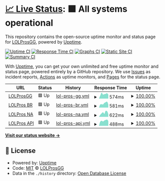 # [📈 Live Status](https://status.lolpros.gg): <!--live status--> **🟩 All systems operational**

This repository contains the open-source uptime monitor and status page for [LOLProsGG](lolpros.gg), powered by [Upptime](https://github.com/upptime/upptime).

[![Uptime CI](https://github.com/SpireGG/status-gg/workflows/Uptime%20CI/badge.svg)](https://github.com/SpireGG/status-gg/actions?query=workflow%3A%22Uptime+CI%22)
[![Response Time CI](https://github.com/SpireGG/status-gg/workflows/Response%20Time%20CI/badge.svg)](https://github.com/SpireGG/status-gg/actions?query=workflow%3A%22Response+Time+CI%22)
[![Graphs CI](https://github.com/SpireGG/status-gg/workflows/Graphs%20CI/badge.svg)](https://github.com/SpireGG/status-gg/actions?query=workflow%3A%22Graphs+CI%22)
[![Static Site CI](https://github.com/SpireGG/status-gg/workflows/Static%20Site%20CI/badge.svg)](https://github.com/SpireGG/status-gg/actions?query=workflow%3A%22Static+Site+CI%22)
[![Summary CI](https://github.com/SpireGG/status-gg/workflows/Summary%20CI/badge.svg)](https://github.com/SpireGG/status-gg/actions?query=workflow%3A%22Summary+CI%22)

With [Upptime](https://upptime.js.org), you can get your own unlimited and free uptime monitor and status page, powered entirely by a GitHub repository. We use [Issues](https://github.com/SpireGG/status-gg/issues) as incident reports, [Actions](https://github.com/SpireGG/status-gg/actions) as uptime monitors, and [Pages](https://status.lolpros.gg) for the status page.

<!--start: status pages-->
<!-- This summary is generated by Upptime (https://github.com/upptime/upptime) -->
<!-- Do not edit this manually, your changes will be overwritten -->
<!-- prettier-ignore -->
| URL | Status | History | Response Time | Uptime |
| --- | ------ | ------- | ------------- | ------ |
| <img alt="" src="https://icons.duckduckgo.com/ip3/lolpros.gg.ico" height="13"> [LOLProsGG](https://lolpros.gg) | 🟩 Up | [lol-pros-gg.yml](https://github.com/SpireGG/status-gg/commits/HEAD/history/lol-pros-gg.yml) | <details><summary><img alt="Response time graph" src="./graphs/lol-pros-gg/response-time-week.png" height="20"> 574ms</summary><br><a href="https://status.lolpros.gg/history/lol-pros-gg"><img alt="Response time 649" src="https://img.shields.io/endpoint?url=https%3A%2F%2Fraw.githubusercontent.com%2FSpireGG%2Fstatus-gg%2FHEAD%2Fapi%2Flol-pros-gg%2Fresponse-time.json"></a><br><a href="https://status.lolpros.gg/history/lol-pros-gg"><img alt="24-hour response time 498" src="https://img.shields.io/endpoint?url=https%3A%2F%2Fraw.githubusercontent.com%2FSpireGG%2Fstatus-gg%2FHEAD%2Fapi%2Flol-pros-gg%2Fresponse-time-day.json"></a><br><a href="https://status.lolpros.gg/history/lol-pros-gg"><img alt="7-day response time 574" src="https://img.shields.io/endpoint?url=https%3A%2F%2Fraw.githubusercontent.com%2FSpireGG%2Fstatus-gg%2FHEAD%2Fapi%2Flol-pros-gg%2Fresponse-time-week.json"></a><br><a href="https://status.lolpros.gg/history/lol-pros-gg"><img alt="30-day response time 569" src="https://img.shields.io/endpoint?url=https%3A%2F%2Fraw.githubusercontent.com%2FSpireGG%2Fstatus-gg%2FHEAD%2Fapi%2Flol-pros-gg%2Fresponse-time-month.json"></a><br><a href="https://status.lolpros.gg/history/lol-pros-gg"><img alt="1-year response time 656" src="https://img.shields.io/endpoint?url=https%3A%2F%2Fraw.githubusercontent.com%2FSpireGG%2Fstatus-gg%2FHEAD%2Fapi%2Flol-pros-gg%2Fresponse-time-year.json"></a></details> | <details><summary><a href="https://status.lolpros.gg/history/lol-pros-gg">100.00%</a></summary><a href="https://status.lolpros.gg/history/lol-pros-gg"><img alt="All-time uptime 99.87%" src="https://img.shields.io/endpoint?url=https%3A%2F%2Fraw.githubusercontent.com%2FSpireGG%2Fstatus-gg%2FHEAD%2Fapi%2Flol-pros-gg%2Fuptime.json"></a><br><a href="https://status.lolpros.gg/history/lol-pros-gg"><img alt="24-hour uptime 100.00%" src="https://img.shields.io/endpoint?url=https%3A%2F%2Fraw.githubusercontent.com%2FSpireGG%2Fstatus-gg%2FHEAD%2Fapi%2Flol-pros-gg%2Fuptime-day.json"></a><br><a href="https://status.lolpros.gg/history/lol-pros-gg"><img alt="7-day uptime 100.00%" src="https://img.shields.io/endpoint?url=https%3A%2F%2Fraw.githubusercontent.com%2FSpireGG%2Fstatus-gg%2FHEAD%2Fapi%2Flol-pros-gg%2Fuptime-week.json"></a><br><a href="https://status.lolpros.gg/history/lol-pros-gg"><img alt="30-day uptime 100.00%" src="https://img.shields.io/endpoint?url=https%3A%2F%2Fraw.githubusercontent.com%2FSpireGG%2Fstatus-gg%2FHEAD%2Fapi%2Flol-pros-gg%2Fuptime-month.json"></a><br><a href="https://status.lolpros.gg/history/lol-pros-gg"><img alt="1-year uptime 99.69%" src="https://img.shields.io/endpoint?url=https%3A%2F%2Fraw.githubusercontent.com%2FSpireGG%2Fstatus-gg%2FHEAD%2Fapi%2Flol-pros-gg%2Fuptime-year.json"></a></details>
| <img alt="" src="https://icons.duckduckgo.com/ip3/br.lolpros.gg.ico" height="13"> [LOLPros BR](https://br.lolpros.gg) | 🟩 Up | [lol-pros-br.yml](https://github.com/SpireGG/status-gg/commits/HEAD/history/lol-pros-br.yml) | <details><summary><img alt="Response time graph" src="./graphs/lol-pros-br/response-time-week.png" height="20"> 581ms</summary><br><a href="https://status.lolpros.gg/history/lol-pros-br"><img alt="Response time 748" src="https://img.shields.io/endpoint?url=https%3A%2F%2Fraw.githubusercontent.com%2FSpireGG%2Fstatus-gg%2FHEAD%2Fapi%2Flol-pros-br%2Fresponse-time.json"></a><br><a href="https://status.lolpros.gg/history/lol-pros-br"><img alt="24-hour response time 419" src="https://img.shields.io/endpoint?url=https%3A%2F%2Fraw.githubusercontent.com%2FSpireGG%2Fstatus-gg%2FHEAD%2Fapi%2Flol-pros-br%2Fresponse-time-day.json"></a><br><a href="https://status.lolpros.gg/history/lol-pros-br"><img alt="7-day response time 581" src="https://img.shields.io/endpoint?url=https%3A%2F%2Fraw.githubusercontent.com%2FSpireGG%2Fstatus-gg%2FHEAD%2Fapi%2Flol-pros-br%2Fresponse-time-week.json"></a><br><a href="https://status.lolpros.gg/history/lol-pros-br"><img alt="30-day response time 1047" src="https://img.shields.io/endpoint?url=https%3A%2F%2Fraw.githubusercontent.com%2FSpireGG%2Fstatus-gg%2FHEAD%2Fapi%2Flol-pros-br%2Fresponse-time-month.json"></a><br><a href="https://status.lolpros.gg/history/lol-pros-br"><img alt="1-year response time 799" src="https://img.shields.io/endpoint?url=https%3A%2F%2Fraw.githubusercontent.com%2FSpireGG%2Fstatus-gg%2FHEAD%2Fapi%2Flol-pros-br%2Fresponse-time-year.json"></a></details> | <details><summary><a href="https://status.lolpros.gg/history/lol-pros-br">100.00%</a></summary><a href="https://status.lolpros.gg/history/lol-pros-br"><img alt="All-time uptime 99.85%" src="https://img.shields.io/endpoint?url=https%3A%2F%2Fraw.githubusercontent.com%2FSpireGG%2Fstatus-gg%2FHEAD%2Fapi%2Flol-pros-br%2Fuptime.json"></a><br><a href="https://status.lolpros.gg/history/lol-pros-br"><img alt="24-hour uptime 100.00%" src="https://img.shields.io/endpoint?url=https%3A%2F%2Fraw.githubusercontent.com%2FSpireGG%2Fstatus-gg%2FHEAD%2Fapi%2Flol-pros-br%2Fuptime-day.json"></a><br><a href="https://status.lolpros.gg/history/lol-pros-br"><img alt="7-day uptime 100.00%" src="https://img.shields.io/endpoint?url=https%3A%2F%2Fraw.githubusercontent.com%2FSpireGG%2Fstatus-gg%2FHEAD%2Fapi%2Flol-pros-br%2Fuptime-week.json"></a><br><a href="https://status.lolpros.gg/history/lol-pros-br"><img alt="30-day uptime 100.00%" src="https://img.shields.io/endpoint?url=https%3A%2F%2Fraw.githubusercontent.com%2FSpireGG%2Fstatus-gg%2FHEAD%2Fapi%2Flol-pros-br%2Fuptime-month.json"></a><br><a href="https://status.lolpros.gg/history/lol-pros-br"><img alt="1-year uptime 99.70%" src="https://img.shields.io/endpoint?url=https%3A%2F%2Fraw.githubusercontent.com%2FSpireGG%2Fstatus-gg%2FHEAD%2Fapi%2Flol-pros-br%2Fuptime-year.json"></a></details>
| <img alt="" src="https://icons.duckduckgo.com/ip3/na.lolpros.gg.ico" height="13"> [LOLPros NA](https://na.lolpros.gg) | 🟩 Up | [lol-pros-na.yml](https://github.com/SpireGG/status-gg/commits/HEAD/history/lol-pros-na.yml) | <details><summary><img alt="Response time graph" src="./graphs/lol-pros-na/response-time-week.png" height="20"> 622ms</summary><br><a href="https://status.lolpros.gg/history/lol-pros-na"><img alt="Response time 954" src="https://img.shields.io/endpoint?url=https%3A%2F%2Fraw.githubusercontent.com%2FSpireGG%2Fstatus-gg%2FHEAD%2Fapi%2Flol-pros-na%2Fresponse-time.json"></a><br><a href="https://status.lolpros.gg/history/lol-pros-na"><img alt="24-hour response time 411" src="https://img.shields.io/endpoint?url=https%3A%2F%2Fraw.githubusercontent.com%2FSpireGG%2Fstatus-gg%2FHEAD%2Fapi%2Flol-pros-na%2Fresponse-time-day.json"></a><br><a href="https://status.lolpros.gg/history/lol-pros-na"><img alt="7-day response time 622" src="https://img.shields.io/endpoint?url=https%3A%2F%2Fraw.githubusercontent.com%2FSpireGG%2Fstatus-gg%2FHEAD%2Fapi%2Flol-pros-na%2Fresponse-time-week.json"></a><br><a href="https://status.lolpros.gg/history/lol-pros-na"><img alt="30-day response time 623" src="https://img.shields.io/endpoint?url=https%3A%2F%2Fraw.githubusercontent.com%2FSpireGG%2Fstatus-gg%2FHEAD%2Fapi%2Flol-pros-na%2Fresponse-time-month.json"></a><br><a href="https://status.lolpros.gg/history/lol-pros-na"><img alt="1-year response time 820" src="https://img.shields.io/endpoint?url=https%3A%2F%2Fraw.githubusercontent.com%2FSpireGG%2Fstatus-gg%2FHEAD%2Fapi%2Flol-pros-na%2Fresponse-time-year.json"></a></details> | <details><summary><a href="https://status.lolpros.gg/history/lol-pros-na">100.00%</a></summary><a href="https://status.lolpros.gg/history/lol-pros-na"><img alt="All-time uptime 39.29%" src="https://img.shields.io/endpoint?url=https%3A%2F%2Fraw.githubusercontent.com%2FSpireGG%2Fstatus-gg%2FHEAD%2Fapi%2Flol-pros-na%2Fuptime.json"></a><br><a href="https://status.lolpros.gg/history/lol-pros-na"><img alt="24-hour uptime 100.00%" src="https://img.shields.io/endpoint?url=https%3A%2F%2Fraw.githubusercontent.com%2FSpireGG%2Fstatus-gg%2FHEAD%2Fapi%2Flol-pros-na%2Fuptime-day.json"></a><br><a href="https://status.lolpros.gg/history/lol-pros-na"><img alt="7-day uptime 100.00%" src="https://img.shields.io/endpoint?url=https%3A%2F%2Fraw.githubusercontent.com%2FSpireGG%2Fstatus-gg%2FHEAD%2Fapi%2Flol-pros-na%2Fuptime-week.json"></a><br><a href="https://status.lolpros.gg/history/lol-pros-na"><img alt="30-day uptime 100.00%" src="https://img.shields.io/endpoint?url=https%3A%2F%2Fraw.githubusercontent.com%2FSpireGG%2Fstatus-gg%2FHEAD%2Fapi%2Flol-pros-na%2Fuptime-month.json"></a><br><a href="https://status.lolpros.gg/history/lol-pros-na"><img alt="1-year uptime 99.79%" src="https://img.shields.io/endpoint?url=https%3A%2F%2Fraw.githubusercontent.com%2FSpireGG%2Fstatus-gg%2FHEAD%2Fapi%2Flol-pros-na%2Fuptime-year.json"></a></details>
| <img alt="" src="https://icons.duckduckgo.com/ip3/api.lolpros.gg.ico" height="13"> [LOLPros API](https://api.lolpros.gg) | 🟩 Up | [lol-pros-api.yml](https://github.com/SpireGG/status-gg/commits/HEAD/history/lol-pros-api.yml) | <details><summary><img alt="Response time graph" src="./graphs/lol-pros-api/response-time-week.png" height="20"> 488ms</summary><br><a href="https://status.lolpros.gg/history/lol-pros-api"><img alt="Response time 600" src="https://img.shields.io/endpoint?url=https%3A%2F%2Fraw.githubusercontent.com%2FSpireGG%2Fstatus-gg%2FHEAD%2Fapi%2Flol-pros-api%2Fresponse-time.json"></a><br><a href="https://status.lolpros.gg/history/lol-pros-api"><img alt="24-hour response time 455" src="https://img.shields.io/endpoint?url=https%3A%2F%2Fraw.githubusercontent.com%2FSpireGG%2Fstatus-gg%2FHEAD%2Fapi%2Flol-pros-api%2Fresponse-time-day.json"></a><br><a href="https://status.lolpros.gg/history/lol-pros-api"><img alt="7-day response time 488" src="https://img.shields.io/endpoint?url=https%3A%2F%2Fraw.githubusercontent.com%2FSpireGG%2Fstatus-gg%2FHEAD%2Fapi%2Flol-pros-api%2Fresponse-time-week.json"></a><br><a href="https://status.lolpros.gg/history/lol-pros-api"><img alt="30-day response time 450" src="https://img.shields.io/endpoint?url=https%3A%2F%2Fraw.githubusercontent.com%2FSpireGG%2Fstatus-gg%2FHEAD%2Fapi%2Flol-pros-api%2Fresponse-time-month.json"></a><br><a href="https://status.lolpros.gg/history/lol-pros-api"><img alt="1-year response time 608" src="https://img.shields.io/endpoint?url=https%3A%2F%2Fraw.githubusercontent.com%2FSpireGG%2Fstatus-gg%2FHEAD%2Fapi%2Flol-pros-api%2Fresponse-time-year.json"></a></details> | <details><summary><a href="https://status.lolpros.gg/history/lol-pros-api">100.00%</a></summary><a href="https://status.lolpros.gg/history/lol-pros-api"><img alt="All-time uptime 99.91%" src="https://img.shields.io/endpoint?url=https%3A%2F%2Fraw.githubusercontent.com%2FSpireGG%2Fstatus-gg%2FHEAD%2Fapi%2Flol-pros-api%2Fuptime.json"></a><br><a href="https://status.lolpros.gg/history/lol-pros-api"><img alt="24-hour uptime 100.00%" src="https://img.shields.io/endpoint?url=https%3A%2F%2Fraw.githubusercontent.com%2FSpireGG%2Fstatus-gg%2FHEAD%2Fapi%2Flol-pros-api%2Fuptime-day.json"></a><br><a href="https://status.lolpros.gg/history/lol-pros-api"><img alt="7-day uptime 100.00%" src="https://img.shields.io/endpoint?url=https%3A%2F%2Fraw.githubusercontent.com%2FSpireGG%2Fstatus-gg%2FHEAD%2Fapi%2Flol-pros-api%2Fuptime-week.json"></a><br><a href="https://status.lolpros.gg/history/lol-pros-api"><img alt="30-day uptime 100.00%" src="https://img.shields.io/endpoint?url=https%3A%2F%2Fraw.githubusercontent.com%2FSpireGG%2Fstatus-gg%2FHEAD%2Fapi%2Flol-pros-api%2Fuptime-month.json"></a><br><a href="https://status.lolpros.gg/history/lol-pros-api"><img alt="1-year uptime 99.96%" src="https://img.shields.io/endpoint?url=https%3A%2F%2Fraw.githubusercontent.com%2FSpireGG%2Fstatus-gg%2FHEAD%2Fapi%2Flol-pros-api%2Fuptime-year.json"></a></details>

<!--end: status pages-->

[**Visit our status website →**](https://status.lolpros.gg)

## 📄 License

- Powered by: [Upptime](https://github.com/upptime/upptime)
- Code: [MIT](./LICENSE) © [LOLProsGG](lolpros.gg)
- Data in the `./history` directory: [Open Database License](https://opendatacommons.org/licenses/odbl/1-0/)
